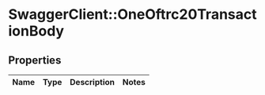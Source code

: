# SwaggerClient::OneOftrc20TransactionBody

## Properties
Name | Type | Description | Notes
------------ | ------------- | ------------- | -------------

